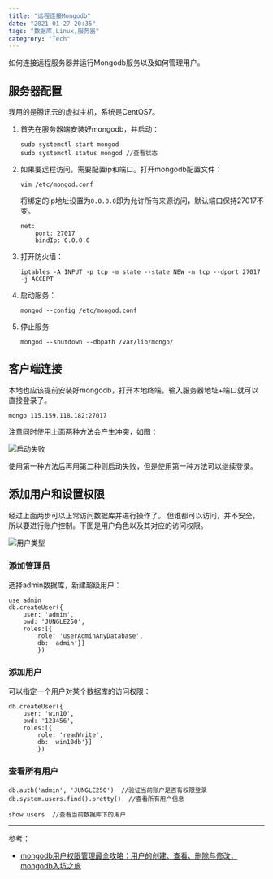 ```yaml
---
title: "远程连接Mongodb"
date: "2021-01-27 20:35"
tags: "数据库,Linux,服务器"
categrory: "Tech"
---
```


如何连接远程服务器并运行Mongodb服务以及如何管理用户。

<!-- end -->

## 服务器配置
我用的是腾讯云的虚拟主机，系统是CentOS7。
1. 首先在服务器端安装好mongodb，并启动：
	```shell
	sudo systemctl start mongod
	sudo systemctl status mongod //查看状态
	```

2. 如果要远程访问，需要配置ip和端口。打开mongodb配置文件：

	```shell
	vim /etc/mongod.conf
	```

	将绑定的ip地址设置为`0.0.0.0`即为允许所有来源访问，默认端口保持27017不变。
	
	```shell
	net:
   		port: 27017
   		bindIp: 0.0.0.0 
	```
	
3. 打开防火墙：
	```shell
	iptables -A INPUT -p tcp -m state --state NEW -m tcp --dport 27017 -j ACCEPT
	```

4. 启动服务：
	
	```shell
	mongod --config /etc/mongod.conf
	```

5. 停止服务
	```shell
	mongod --shutdown --dbpath /var/lib/mongo/
	```
	
## 客户端连接
本地也应该提前安装好mongodb，打开本地终端，输入服务器地址+端口就可以直接登录了。
```shell
mongo 115.159.118.182:27017
```

注意同时使用上面两种方法会产生冲突，如图：

![启动失败](https://picture.mdreame.life/start-mongod-conflict-by-differ-ways.png)

使用第一种方法后再用第二种则启动失败，但是使用第一种方法可以继续登录。

## 添加用户和设置权限
经过上面两步可以正常访问数据库并进行操作了。
但谁都可以访问，并不安全，所以要进行账户控制。下图是用户角色以及其对应的访问权限。

![用户类型](https://picture.mdreame.life/mongodb-users-control.png)

### 添加管理员
选择admin数据库，新建超级用户：
```shell
use admin
db.createUser({
	user: 'admin', 
	pwd: 'JUNGLE250', 
	roles:[{
		role: 'userAdminAnyDatabase', 
		db: 'admin'}]
		})
```

### 添加用户
可以指定一个用户对某个数据库的访问权限：
```shell
db.createUser({
	user: 'win10', 
	pwd: '123456', 
	roles:[{
		role: 'readWrite', 
		db: 'win10db'}]
		})
```

### 查看所有用户
```shell
db.auth('admin', 'JUNGLE250')  //验证当前账户是否有权限登录
db.system.users.find().pretty()  //查看所有用户信息

show users	//查看当前数据库下的用户
```

---

参考：

- [mongodb用户权限管理最全攻略：用户的创建、查看、删除与修改，mongodb入坑之旅](https://segmentfault.com/a/1190000015603831)